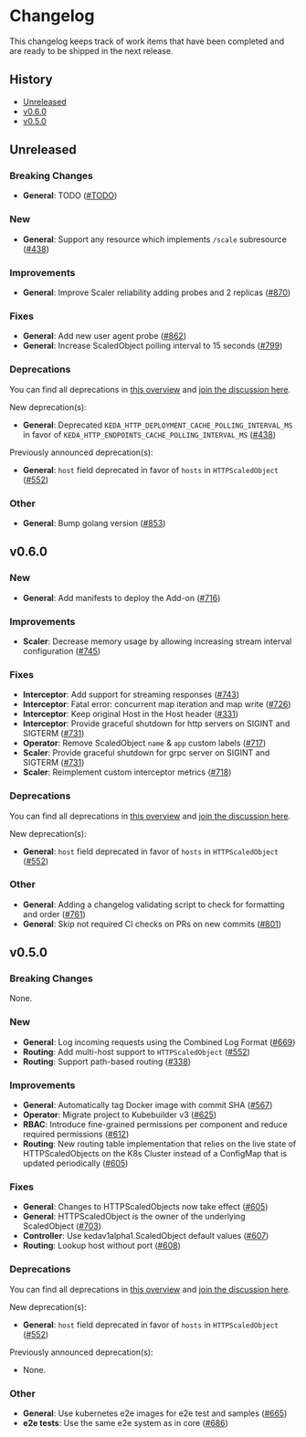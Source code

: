# Changelog

<!--
    New changelog entries must be inline with our changelog guidelines.
    Please refer to https://github.com/kedacore/keda/blob/main/CONTRIBUTING.md#Changelog to learn more.
-->

This changelog keeps track of work items that have been completed and are ready to be shipped in the next release.

## History

- [Unreleased](#unreleased)
- [v0.6.0](#v060)
- [v0.5.0](#v050)

## Unreleased

### Breaking Changes

- **General**: TODO ([#TODO](https://github.com/kedacore/http-add-on/issues/TODO))

### New

- **General**: Support any resource which implements `/scale` subresource ([#438](https://github.com/kedacore/http-add-on/issues/438))

### Improvements

- **General**: Improve Scaler reliability adding probes and 2 replicas ([#870](https://github.com/kedacore/http-add-on/issues/870))

### Fixes

- **General**: Add new user agent probe ([#862](https://github.com/kedacore/http-add-on/issues/862))
- **General**: Increase ScaledObject polling interval to 15 seconds ([#799](https://github.com/kedacore/http-add-on/issues/799))

### Deprecations

You can find all deprecations in [this overview](https://github.com/kedacore/http-add-on/labels/breaking-change) and [join the discussion here](https://github.com/kedacore/http-add-on/discussions/categories/deprecations).

New deprecation(s):

- **General**: Deprecated `KEDA_HTTP_DEPLOYMENT_CACHE_POLLING_INTERVAL_MS` in favor of `KEDA_HTTP_ENDPOINTS_CACHE_POLLING_INTERVAL_MS` ([#438](https://github.com/kedacore/http-add-on/issues/438))

Previously announced deprecation(s):

- **General**: `host` field deprecated in favor of `hosts` in `HTTPScaledObject` ([#552](https://github.com/kedacore/http-add-on/issues/552))

### Other

- **General**: Bump golang version ([#853](https://github.com/kedacore/http-add-on/pull/853))

## v0.6.0

### New

- **General**: Add manifests to deploy the Add-on ([#716](https://github.com/kedacore/http-add-on/issues/716))

### Improvements

- **Scaler**: Decrease memory usage by allowing increasing stream interval configuration ([#745](https://github.com/kedacore/http-add-on/pull/745))

### Fixes

- **Interceptor**: Add support for streaming responses ([#743](https://github.com/kedacore/http-add-on/issues/743))
- **Interceptor**: Fatal error: concurrent map iteration and map write ([#726](https://github.com/kedacore/http-add-on/issues/726))
- **Interceptor**: Keep original Host in the Host header ([#331](https://github.com/kedacore/http-add-on/issues/331))
- **Interceptor**: Provide graceful shutdown for http servers on SIGINT and SIGTERM ([#731](https://github.com/kedacore/http-add-on/issues/731))
- **Operator**: Remove ScaledObject `name` & `app` custom labels ([#717](https://github.com/kedacore/http-add-on/issues/717))
- **Scaler**: Provide graceful shutdown for grpc server on SIGINT and SIGTERM ([#731](https://github.com/kedacore/http-add-on/issues/731))
- **Scaler**: Reimplement custom interceptor metrics ([#718](https://github.com/kedacore/http-add-on/issues/718))

### Deprecations

You can find all deprecations in [this overview](https://github.com/kedacore/http-add-on/labels/breaking-change) and [join the discussion here](https://github.com/kedacore/http-add-on/discussions/categories/deprecations).

New deprecation(s):

- **General**: `host` field deprecated in favor of `hosts` in `HTTPScaledObject` ([#552](https://github.com/kedacore/http-add-on/issues/552))

### Other

- **General**: Adding a changelog validating script to check for formatting and order ([#761](https://github.com/kedacore/http-add-on/pull/761))
- **General**: Skip not required CI checks on PRs on new commits ([#801](https://github.com/kedacore/http-add-on/pull/801))

## v0.5.0

### Breaking Changes

None.

### New

- **General**: Log incoming requests using the Combined Log Format ([#669](https://github.com/kedacore/http-add-on/pull/669))
- **Routing**: Add multi-host support to `HTTPScaledObject` ([#552](https://github.com/kedacore/http-add-on/issues/552))
- **Routing**: Support path-based routing ([#338](https://github.com/kedacore/http-add-on/issues/338))

### Improvements

- **General**: Automatically tag Docker image with commit SHA ([#567](https://github.com/kedacore/http-add-on/issues/567))
- **Operator**: Migrate project to Kubebuilder v3 ([#625](https://github.com/kedacore/http-add-on/issues/625))
- **RBAC**: Introduce fine-grained permissions per component and reduce required permissions ([#612](https://github.com/kedacore/http-add-on/issues/612))
- **Routing**: New routing table implementation that relies on the live state of HTTPScaledObjects on the K8s Cluster instead of a ConfigMap that is updated periodically ([#605](https://github.com/kedacore/http-add-on/issues/605))

### Fixes

- **General**: Changes to HTTPScaledObjects now take effect ([#605](https://github.com/kedacore/http-add-on/issues/605))
- **General**: HTTPScaledObject is the owner of the underlying ScaledObject ([#703](https://github.com/kedacore/http-add-on/issues/703))
- **Controller**: Use kedav1alpha1.ScaledObject default values ([#607](https://github.com/kedacore/http-add-on/issues/607))
- **Routing**: Lookup host without port ([#608](https://github.com/kedacore/http-add-on/issues/608))

### Deprecations

You can find all deprecations in [this overview](https://github.com/kedacore/http-add-on/labels/breaking-change) and [join the discussion here](https://github.com/kedacore/http-add-on/discussions/categories/deprecations).

New deprecation(s):

- **General**: `host` field deprecated in favor of `hosts` in `HTTPScaledObject` ([#552](https://github.com/kedacore/http-add-on/issues/552))

Previously announced deprecation(s):

- None.

### Other

- **General**: Use kubernetes e2e images for e2e test and samples ([#665](https://github.com/kedacore/http-add-on/issues/665))
- **e2e tests**: Use the same e2e system as in core ([#686](https://github.com/kedacore/http-add-on/pull/686))
